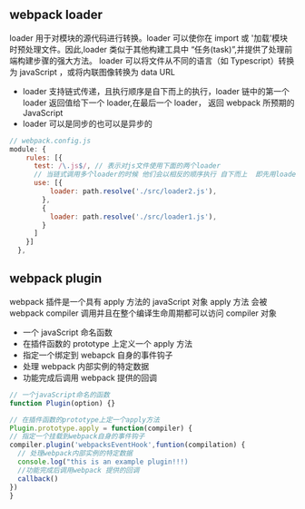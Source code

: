 <!--
 * @Author: your name
 * @Date: 2021-02-03 11:05:44
 * @LastEditTime: 2021-02-03 17:22:38
 * @LastEditors: Please set LastEditors
 * @Description: In User Settings Edit
 * @FilePath: \mini-componentsd:\git-project\front-end-article\docs\03.md
-->

## webpack loader

loader 用于对模块的源代码进行转换。loader 可以使你在 import 或 '加载'模块时预处理文件。因此,loader 类似于其他构建工具中 “任务(task)”,并提供了处理前端构建步骤的强大方法。 loader 可以将文件从不同的语言（如 Typescript）转换为 javaScript ，或将内联图像转换为 data URL

- loader 支持链式传递，且执行顺序是自下而上的执行，loader 链中的第一个 loader 返回值给下一个 loader,在最后一个 loader， 返回 webpack 所预期的 JavaScript
- loader 可以是同步的也可以是异步的

```js
// webpack.config.js
module: {
    rules: [{
      test: /\.js$/, // 表示对js文件使用下面的两个loader
      // 当链式调用多个loader的时候 他们会以相反的顺序执行 自下而上  即先用loader处理源码，然后在处理后代码再传给 loader2
      use: [{
          loader: path.resolve('./src/loader2.js'),
        },
        {
          loader: path.resolve('./src/loader1.js'),
        }
      ]
    }]
  },
```

## webpack plugin

webpack 插件是一个具有 apply 方法的 javaScript 对象 apply 方法
会被 webpack compiler 调用并且在整个编译生命周期都可以访问
compiler 对象

- 一个 javaScript 命名函数
- 在插件函数的 prototype 上定义一个 apply 方法
- 指定一个绑定到 webapck 自身的事件钩子
- 处理 webpack 内部实例的特定数据
- 功能完成后调用 webpack 提供的回调

```js
// 一个javaScript命名的函数
function Plugin(option) {}

// 在插件函数的prototype上定一个apply方法
Plugin.prototype.apply = function(compiler) {
// 指定一个挂载到webpack自身的事件钩子
compiler.plugin('webpacksEventHook',funtion(compilation) {
  // 处理webpack内部实例的特定数据
  console.log("this is an example plugin!!!)
  //功能完成后调用webpack 提供的回调
  callback()
})
}
```
